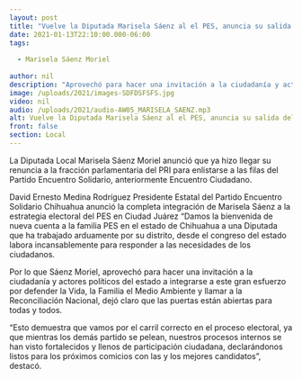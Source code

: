 ```yaml
---
layout: post
title: "Vuelve la Diputada Marisela Sáenz al el PES, anuncia su salida del PRI"
date: 2021-01-13T22:10:00.000-06:00
tags:
  
  - Marisela Sáenz Moriel
  
author: nil
description: "Aprovechó para hacer una invitación a la ciudadanía y actores políticos del estado a integrarse a este gran esfuerzo por defender la Vida"
image: /uploads/2021/images-SDFDSFSFS.jpg
video: nil
audio: /uploads/2021/audio-AW05_MARISELA_SAENZ.mp3
alt: Vuelve la Diputada Marisela Sáenz al el PES, anuncia su salida del PRI
front: false
section: Local
---
```


La Diputada Local Marisela Sáenz Moriel anunció que ya hizo llegar su renuncia a la fracción parlamentaria del PRI para enlistarse a las filas del Partido Encuentro Solidario, anteriormente Encuentro Ciudadano.

David Ernesto Medina Rodríguez Presidente Estatal del Partido Encuentro Solidario Chihuahua anunció la completa integración de Marisela Sáenz a la estrategia electoral del PES en Ciudad Juárez “Damos la bienvenida de nueva cuenta a la familia PES en el estado de Chihuahua a una Diputada que ha trabajado arduamente por su distrito, desde el congreso del estado labora incansablemente para responder a las necesidades de los ciudadanos.

Por lo que Sáenz Moriel, aprovechó para hacer una invitación a la ciudadanía y actores políticos del estado a integrarse a este gran esfuerzo por defender la Vida, la Familia el Medio Ambiente y llamar a la Reconciliación Nacional, dejó claro que las puertas están abiertas para todas y todos. 

“Esto demuestra que vamos por el carril correcto en el proceso electoral, ya que mientras los demás partido se pelean, nuestros procesos internos se han visto fortalecidos y llenos de participación ciudadana, declarándonos listos para los próximos comicios con las y los mejores candidatos”, destacó.